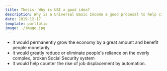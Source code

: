 ```yaml
---
title: Thesis- Why is UBI a good idea?
description: Why is a Universal Basic Income a good proposal to help citizens of the US?
date: 2019-12-17
template: portfolio
image: ./image.jpg
---
```


* It would permanently grow the economy by a great amount and benefit people monetarily. 
* It would greatly reduce or eliminate people's reliance on the overly complex, broken Social Security system
* It would help counter the rise of job displacement by automation.